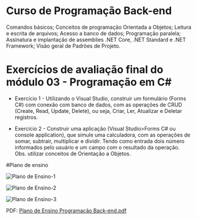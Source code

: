 # Curso de Programação Back-end

Comandos básicos; Conceitos de programação Orientada a Objetos; Leitura e escrita de arquivos;
Acesso a banco de dados; Programação paralela; Assinatura e implantação de assemblies .NET Core,
.NET Standard e .NET Framework; Visão geral de Padrões de Projeto.

# Exercícios de avaliação final do módulo 03 - Programação em C#

* Exercício 1 - Utilizando o Visual Studio, construir um formulário (Forms C#) com conexão com banco de  dados, com as operações de CRUD (Create, Read, Update, Delete), ou seja, Criar, Ler, Atualizar e Deletar registros.

* Exercício 2 -  Construir uma aplicação (Visual Studio>Forms C# ou console application), que simule uma calculadora, com as operações de somar, subtrair, multiplicar e dividir. Tendo como entrada dois número informados pelo usuário e um campo com o resultado da operação.
Obs. utilizar conceitos de Orientação a Objetos.

#Plano de ensino

![Plano de Ensino-1](https://github.com/DayanFA/Capacitacao-em-Engenharia-de-Software/assets/123272343/b828be26-2875-462e-8a6e-615b1a20cc96)

![Plano de Ensino-2](https://github.com/DayanFA/Capacitacao-em-Engenharia-de-Software/assets/123272343/ced213d2-c995-4f02-8e27-fed30f0c93d6)

![Plano de Ensino-3](https://github.com/DayanFA/Capacitacao-em-Engenharia-de-Software/assets/123272343/25c48907-3cba-42d5-8656-c4f6c88e79de)

PDF: [Plano de Ensino Programação Back-end.pdf](https://github.com/DayanFA/Capacitacao-em-Engenharia-de-Software/files/11839889/Plano.de.Ensino.Programacao.Back-end.pdf)

